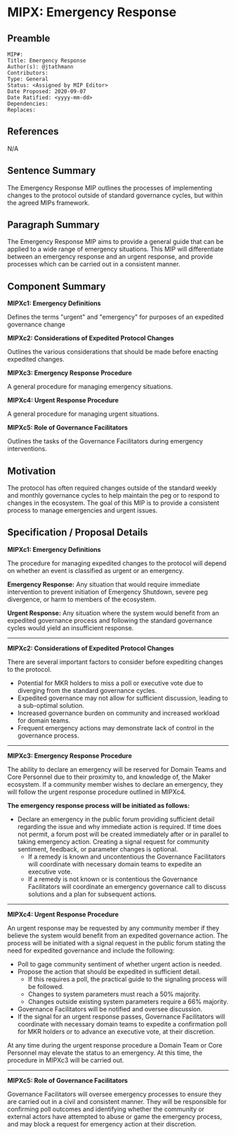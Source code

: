 # MIPX: Emergency Response

## Preamble
```
MIP#:
Title: Emergency Response
Author(s): @jtathmann
Contributors:
Type: General
Status: <Assigned by MIP Editor>
Date Proposed: 2020-09-07
Date Ratified: <yyyy-mm-dd>
Dependencies:
Replaces:
```
## References

N/A 

## Sentence Summary

The Emergency Response MIP outlines the processes of implementing changes to the protocol outside of standard governance cycles, but within the agreed MIPs framework.

## Paragraph Summary

The Emergency Response MIP aims to provide a general guide that can be applied to a wide range of emergency situations.  This MIP will differentiate between an emergency response and an urgent response, and provide processes which can be carried out in a consistent manner.

## Component Summary

**MIPXc1: Emergency Definitions**

Defines the terms "urgent" and "emergency" for purposes of an expedited governance change

**MIPXc2: Considerations of Expedited Protocol Changes**

Outlines the various considerations that should be made before enacting expedited changes.

**MIPXc3: Emergency Response Procedure**

A general procedure for managing emergency situations.

**MIPXc4: Urgent Response Procedure**

A general procedure for managing urgent situations.

**MIPXc5: Role of Governance Facilitators**

Outlines the tasks of the Governance Facilitators during emergency interventions.

## Motivation

The protocol has often required changes outside of the standard weekly and monthly governance cycles to help maintain the peg or to respond to changes in the ecosystem.  The goal of this MIP is to provide a consistent process to manage emergencies and urgent issues. 

## Specification / Proposal Details

**MIPXc1: Emergency Definitions**

The procedure for managing expedited changes to the protocol will depend on whether an event is classified as urgent or an emergency.

**Emergency Response:** Any situation that would require immediate intervention to prevent initiation of Emergency Shutdown, severe peg divergence, or harm to members of the ecosystem.

**Urgent Response:** Any situation where the system would benefit from an expedited governance process and following the standard governance cycles would yield an insufficient response.

---

**MIPXc2: Considerations of Expedited Protocol Changes**

There are several important factors to consider before expediting changes to the protocol.
- Potential for MKR holders to miss a poll or executive vote due to diverging from the standard governance cycles.
- Expedited governance may not allow for sufficient discussion, leading to a sub-optimal solution.
- Increased governance burden on community and increased workload for domain teams.
- Frequent emergency actions may demonstrate lack of control in the governance process.

---

**MIPXc3: Emergency Response Procedure**

The ability to declare an emergency will be reserved for Domain Teams and Core Personnel due to their proximity to, and knowledge of, the Maker ecosystem.  If a community member wishes to declare an emergency, they will follow the urgent response procedure outlined in MIPXc4.

**The emergency response process will be initiated as follows:**

- Declare an emergency in the public forum providing sufficient detail regarding the issue and why immediate action is required.  If time does not permit, a forum post will be created immediately after or in parallel to taking emergency action. Creating a signal request for community sentiment, feedback, or parameter changes is optional.
	- If a remedy is known and uncontentious the Governance Facilitators will coordinate with necessary domain teams to expedite an executive vote.
	- If a remedy is not known or is contentious the Governance Facilitators will coordinate an emergency governance call to discuss solutions and a plan for subsequent actions.

---

**MIPXc4: Urgent Response Procedure**
 
An urgent response may be requested by any community member if they believe the system would benefit from an expedited governance action.  The process will be initiated with a signal request in the public forum stating the need for expedited governance and include the following:

- Poll to gage community sentiment of whether urgent action is needed.
- Propose the action that should be expedited in sufficient detail.
	- If this requires a poll, the practical guide to the signaling process will be followed.
	- Changes to system parameters must reach a 50% majority.
	- Changes outside existing system parameters require a 66% majority.
- Governance Facilitators will be notified and oversee discussion.
- If the signal for an urgent response passes, Governance Facilitators will coordinate with necessary domain teams to expedite a confirmation poll for MKR holders or to advance an executive vote, at their discretion.
	
At any time during the urgent response procedure a Domain Team or Core Personnel may elevate the status to an emergency.  At this time, the procedure in MIPXc3 will be carried out.
	
---

**MIPXc5: Role of Governance Facilitators**

Governance Facilitators will oversee emergency processes to ensure they are carried out in a civil and consistent manner.  They will be responsible for confirming poll outcomes and identifying whether the community or external actors have attempted to abuse or game the emergency process, and may block a request for emergency action at their discretion.